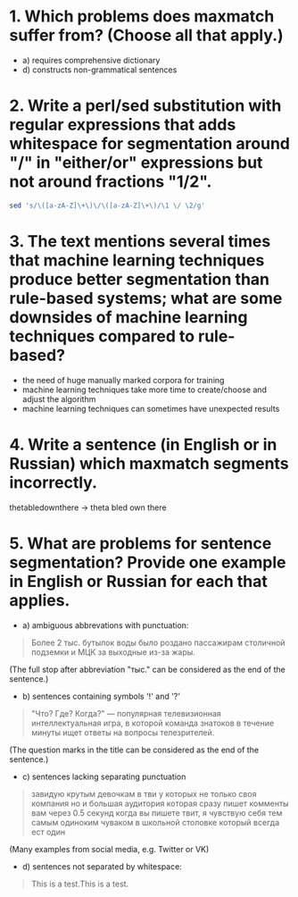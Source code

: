# 1. Which problems does maxmatch suffer from? (Choose all that apply.)
- a) requires comprehensive dictionary
- d) constructs non-grammatical sentences

# 2. Write a perl/sed substitution with regular expressions that adds whitespace for segmentation around "/" in "either/or" expressions but not around fractions "1/2".
```sh
sed 's/\([a-zA-Z]\+\)\/\([a-zA-Z]\+\)/\1 \/ \2/g'  
```

# 3. The text mentions several times that machine learning techniques produce better segmentation than rule-based systems; what are some downsides of machine learning techniques compared to rule-based?
- the need of huge manually marked corpora for training
- machine learning techniques take more time to create/choose and adjust the algorithm
- machine learning techniques can sometimes have unexpected results

# 4. Write a sentence (in English or in Russian) which maxmatch segments incorrectly.
thetabledownthere -> theta bled own there

# 5. What are problems for sentence segmentation? Provide one example in English or Russian for each that applies.

- a) ambiguous abbrevations with punctuation: 
> Более 2 тыс. бутылок воды было роздано пассажирам столичной подземки и МЦК за выходные из-за жары. 

(The full stop after abbreviation "тыс." can be considered as the end of the sentence.)
- b) sentences containing symbols '!' and '?'
> "Что? Где? Когда?" — популярная телевизионная интеллектуальная игра, в которой команда знатоков в течение минуты ищет ответы на вопросы телезрителей. 

(The question marks in the title can be considered as the end of the sentence.)
- c) sentences lacking separating punctuation
> завидую крутым девочкам в тви у которых не только своя компания но и большая аудитория которая сразу пишет комменты вам через 0.5 секунд когда вы пишете твит, я чувствую себя тем самым одиноким чуваком в школьной столовке который всегда ест один

(Many examples from social media, e.g. Twitter or VK)
- d) sentences not separated by whitespace: 
> This is a test.This is a test.
